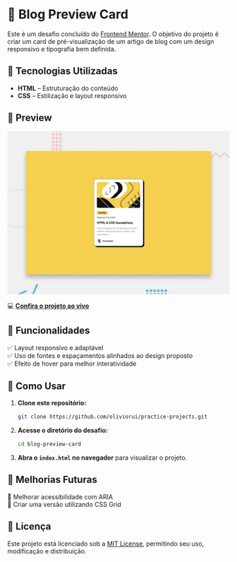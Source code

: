 # 📰 Blog Preview Card  

Este é um desafio concluído do [Frontend Mentor](https://www.frontendmentor.io/). O objetivo do projeto é criar um card de pré-visualização de um artigo de blog com um design responsivo e tipografia bem definida.  

## 🚀 Tecnologias Utilizadas  

- **HTML** – Estruturação do conteúdo  
- **CSS** – Estilização e layout responsivo  

## 📸 Preview  

![Blog Preview Card](./design/desktop-preview.jpg)  

💻 **[Confira o projeto ao vivo](https://oliviorui.github.io/practice-projects/html-css/blog-preview-card/index.html)** 

## 📌 Funcionalidades  

✅ Layout responsivo e adaptável  
✅ Uso de fontes e espaçamentos alinhados ao design proposto  
✅ Efeito de hover para melhor interatividade  

## 📂 Como Usar  

1. **Clone este repositório:**  
   ```bash
   git clone https://github.com/oliviorui/practice-projects.git
   ```  
2. **Acesse o diretório do desafio:**  
   ```bash
   cd blog-preview-card
   ```  
3. **Abra o `index.html` no navegador** para visualizar o projeto.  

## 🔧 Melhorias Futuras  

🚀 Melhorar acessibilidade com ARIA  
🚀 Criar uma versão utilizando CSS Grid  

## 📜 Licença  

Este projeto está licenciado sob a [MIT License](LICENSE), permitindo seu uso, modificação e distribuição.